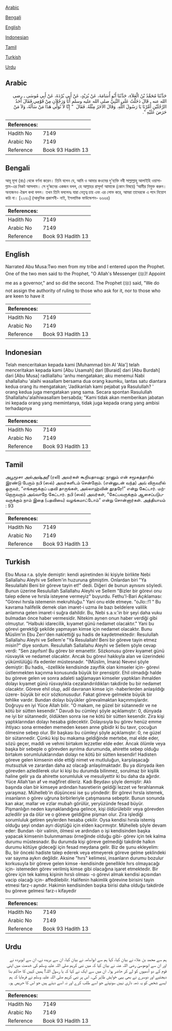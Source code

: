 [Arabic](#arabic)

[Bengali](#bengali)

[English](#english)

[Indonesian](#indonesian)

[Tamil](#tamil)

[Turkish](#turkish)

[Urdu](#urdu)

## Arabic


<div dir="rtl" lang="ar" style={{fontSize:'larger',backgroundColor:'#f8f9fa',padding:20}}>
حَدَّثَنَا مُحَمَّدُ بْنُ الْعَلاَءِ، حَدَّثَنَا أَبُو أُسَامَةَ، عَنْ بُرَيْدٍ، عَنْ أَبِي بُرْدَةَ، عَنْ أَبِي مُوسَى ـ رضى الله عنه ـ قَالَ دَخَلْتُ عَلَى النَّبِيِّ صلى الله عليه وسلم أَنَا وَرَجُلاَنِ مِنْ قَوْمِي فَقَالَ أَحَدُ الرَّجُلَيْنِ أَمِّرْنَا يَا رَسُولَ اللَّهِ‏.‏ وَقَالَ الآخَرُ مِثْلَهُ‏.‏ فَقَالَ ‏ "‏ إِنَّا لاَ نُوَلِّي هَذَا مَنْ سَأَلَهُ، وَلاَ مَنْ حَرَصَ عَلَيْهِ ‏"‏‏.‏
</div>
<div style={{backgroundColor:'#f8f9fa',padding:20, marginBottom: 10}}><table> <thead> <tr> <th>References:</th> <th></th> </tr> </thead> <tbody><tr><td>Hadith No</td><td>7149</td></tr><tr><td>Arabic No</td><td>7149</td></tr><tr><td>Reference</td><td>Book 93 Hadith 13</td></tr></tbody></table></div>

## Bengali


<div dir="ltr" lang="bn" style={{fontSize:'larger',backgroundColor:'#f8f9fa',padding:20}}>
আবূ মূসা (রাঃ) থেকে বর্ণনা করেন। তিনি বলেন যে, আমি ও আমার কওমের দু’ব্যক্তি নবী সাল্লাল্লাহু আলাইহি ওয়াসাল্লাম-এর নিকট আসলাম। সে দু’জনের একজন বলল, হে আল্লাহর রাসূল! আমাকে (কোন বিষয়ে) ‘আমীর নিযুক্ত করুন। অন্যজনও ঐরূপ কথা বলল। তখন তিনি বললেনঃ যারা নেতৃত্ব চায় এবং এর লোভ করে, আমরা তাদেরকে এ পদে নিয়োগ করি না। [২২৬১] (আধুনিক প্রকাশনী- নাই, ইসলামিক ফাউন্ডেশন- ৬৬৬৪)
</div>
<div style={{backgroundColor:'#f8f9fa',padding:20, marginBottom: 10}}><table> <thead> <tr> <th>References:</th> <th></th> </tr> </thead> <tbody><tr><td>Hadith No</td><td>7149</td></tr><tr><td>Arabic No</td><td>7149</td></tr><tr><td>Reference</td><td>Book 93 Hadith 13</td></tr></tbody></table></div>

## English


<div dir="ltr" lang="en" style={{fontSize:'larger',backgroundColor:'#f8f9fa',padding:20}}>
Narrated Abu Musa:Two men from my tribe and I entered upon the Prophet. One of the two men said to the Prophet, "O Allah's Messenger (ﷺ)! Appoint me as a governor," and so did the second. The Prophet (ﷺ) said, "We do not assign the authority of ruling to those who ask for it, nor to those who are keen to have it
</div>
<div style={{backgroundColor:'#f8f9fa',padding:20, marginBottom: 10}}><table> <thead> <tr> <th>References:</th> <th></th> </tr> </thead> <tbody><tr><td>Hadith No</td><td>7149</td></tr><tr><td>Arabic No</td><td>7149</td></tr><tr><td>Reference</td><td>Book 93 Hadith 13</td></tr></tbody></table></div>

## Indonesian


<div dir="ltr" lang="id" style={{fontSize:'larger',backgroundColor:'#f8f9fa',padding:20}}>
Telah menceritakan kepada kami [Muhammad bin Al 'Ala'] telah menceritakan kepada kami [Abu Usamah] dari [Buraid] dari [Abu Burdah] dari [Abu Musa] radliallahu 'anhu mengatakan; aku menemui Nabi shallallahu 'alaihi wasallam bersama dua orang kaumku, lantas satu diantara kedua orang itu mengatakan; 'Jadikanlah kami pejabat ya Rasulullah? ' orang kedua juga mengatakan yang sama. Secara spontan Rasulullah Shallallahu'alaihiwasallam bersabda; "Kami tidak akan memberikan jabatan ini kepada orang yang memintanya, tidak juga kepada orang yang ambisi terhadapnya
</div>
<div style={{backgroundColor:'#f8f9fa',padding:20, marginBottom: 10}}><table> <thead> <tr> <th>References:</th> <th></th> </tr> </thead> <tbody><tr><td>Hadith No</td><td>7149</td></tr><tr><td>Arabic No</td><td>7149</td></tr><tr><td>Reference</td><td>Book 93 Hadith 13</td></tr></tbody></table></div>

## Tamil


<div dir="ltr" lang="ta" style={{fontSize:'larger',backgroundColor:'#f8f9fa',padding:20}}>
அபூமூசா அல்அஷ்அரீ (ரலி) அவர்கள் கூறியதாவது: நானும் என் சமூகத்தாரில் இரண்டு பேரும் நபி (ஸல்) அவர்களிடம் சென்றோம். (என்னுடன் வந்த) அவ் விருவரில் ஒருவர், “எங்களுக்குப் பதவி தாருங்கள், அல்லாஹ்வின் தூதரே!” என்று கேட்டார். மற்றொருவரும் அவ்வாறே கேட்டார். நபி (ஸல்) அவர்கள், “கேட்பவருக்கும் ஆசைப்படுபவருக்கும் நாம் இதை (பதவியை) வழங்கமாட்டோம்” என்று சொன்னார்கள். அத்தியாயம் : 93
</div>
<div style={{backgroundColor:'#f8f9fa',padding:20, marginBottom: 10}}><table> <thead> <tr> <th>References:</th> <th></th> </tr> </thead> <tbody><tr><td>Hadith No</td><td>7149</td></tr><tr><td>Arabic No</td><td>7149</td></tr><tr><td>Reference</td><td>Book 93 Hadith 13</td></tr></tbody></table></div>

## Turkish


<div dir="ltr" lang="tr" style={{fontSize:'larger',backgroundColor:'#f8f9fa',padding:20}}>
Ebu Musa r.a. şöyle demiştir: kendi aşiretinden iki kişiyle birlikte Nebi Sallallahu Aleyhi ve Sellem'in huzuruna gitmiştim. Onlardan biri "Ya Resulallahi Beni bir göreve tayin et!" dedi. Diğeri de bunun aynısını söyledi. Bunun üzerine Resulullah Sallallahu Aleyhi ve Sellem "Bizler bir görevi onu talep edene ve hırsla isteyene vermeyiz" buyurdu. Fethu'l-Bari Açıklaması: "Görevi hırsla istemenin mekruhluğu." Yani onu elde etmeye. "oJlo::!1 " Bu kavrama halifelik demek olan imaret-i uzma ile bazı beldelere valilik anlamına gelen imaret-i suğra dahildir. Bu, Nebi s.a.v.'in bir şeyi daha vuku bulmadan önce haber vermesidir. Nitekim aynen onun haber verdiği gibi olmuştur. "Halbuki idarecilik, kıyamet günü nedamet olacaktır." Yani bu görevi gerektiği şekilde yapmayan kimse için nedamet olacaktır. Bunu Müslim'in Ebu Zerr'den naklettiği şu hadis de kaydetmektedir: Resulullah Sallallahu Aleyhi ve Sellem'e "Ya Resulallah! Beni bir göreve tayin etmez misin?" diye sordum. Resulullah Sallallahu Aleyhi ve Sellem şöyle cevap verdi: "Sen zayıfsın! Bu görev bir emanettir. Sözkonusu görev kıyamet günü rüsvaylık ve nedamet olacaktır. Ancak bu görevi hakkıyla alan ve üzerindeki yükümlülüğü ifa edenler müstesnadır. "(Müslim, İmara) Nevevi şöyle demiştir: Bu hadis, -özellikle kendisinde zayıflık olan kimseler için- görevi üstlenmekten kaçınma konusunda büyük bir prensiptir. Ehil olmadığı halde bu göreve gelen ve sonra adaleti sağlamayan kimseler yaptıkları ihmalden dolayı kıyamet günü rüsvaylıkla cezalandırıldıkları takdirde bu bir nedamet olacaktır. Göreve ehil olup, adil davranan kimse için -haberlerden anlaşıldığı üzere- büyük bir ecir sözkonusudur. Fakat göreve gelmekte büyük bir tehlike vardır. Bundan dolayı büyükler görevalmaktan kaçınmışlardır. Doğruyu en iyi Yüce Allah bilir. "O makam, ne güzel bir sütannedir ve ne kötü bir sütten kesendir." Davudı bu cümleyi şöyle açıklamıştır: 0, dünyada ne iyi bir sütannedir, öldükten sonra ise ne kötü bir sütten kesendir. Zira kişi yaptıklarından dolayı hesaba gidecektir. Dolayısıyla bu görev henüz emme ihtiyacı sona ermeden memeden kesen anne gibidir ki bu tavır, çocuğun ölmesine sebep olur. Bir başkası bu cümleyi şöyle açıklamıştır: 0, ne güzel bir sütannedir. Çünkü kişi bu makama geldiğinde mertebe, mal elde eder, sözü geçer, maddi ve vehmi birtakım lezzetler elde eder. Ancak ölümle veya başka bir sebeple o görevden ayrılma durumunda, ahirette sebep olduğu birtakım sorumluluklarından dolayı ne kötü bir sütten kesendir! Hadisten göreve gelen kimsenin elde ettiği nimet ve mutluluğun, karşılaşacağı mutsuzluk ve zarardan daha az olacağı anlaşılmaktadır. Bu ya dünyada iken görevden azledilerek olur ki kişi bu durumda bilinmez, sorulmaz bir kişilik haline gelir ya da ahirette sorumluluk ve mesuliyettir ki bu daha da ağırdır. Yüce Allah'tan af ve mağfiret dileriz. Kadı Beydavı şöyle demiştir: Aklı başında olan bir kimseye ardından hasretierin geldiği lezzet ve ferahlanmak yaraşmaz. Mühelleb'in düşüncesi ise şu yöndedir: Bir görevi hırsla istemek, insanların o görev uğruna birbirleriyle çatışmasına sebeptir. Bunun sonunda kan akar, mallar ve ırzlar mubah görülür, yeryüzünde fesad büyür. Pişmanlığın neden kaynaklandığına gelince, kişi öldürülebilir veya görevden azledilir ya da ölür ve o göreve geldiğine pişman olur. Zira işlediği sorumluluk getiren şeylerden hesaba çekilir. Oysa kendisi hırsla istemiş olduğu şeyi ondan ayrı düştüğü için elden kaçırmıştır. Mühelleb şöyle devam eder: Bundan -bir valinin, ölmesi ve ardından o işi kendisinden başka yapacak kimsenin bulunmaması örneğinde olduğu gibi- görev için tek kalma durumu müstesnadır. Bu durumda kişi göreve gelmediği takdirde halkın durumu kötüye gideceği için fesad meydana gelir. Biz de şunu ekleyelim: Bu, bir önceki hadiste talep ederek veya etmeyerek göreve gelme şeklindeki var sayıma aykırı değildir. Aksine "hırs" kelimesi, insanların durumu bozulur korkusuyla bir göreve gelen kimse -kendisinde genellikle hırs olmayacağı için- istemeden görev verilmiş kimse gibi olacağına işaret etmektedir. Bir görev için tek kalmış kişinin hırslı olması -o görevi almak kendisi açısından vacip olacağı için- affedilebilir. Halifenin hakimlik görevine birisini tayin etmesi farz-ı ayndır. Hakimin kendisinden başka birisi daha olduğu takdirde bu göreve gelmesi farz-ı kifayedir
</div>
<div style={{backgroundColor:'#f8f9fa',padding:20, marginBottom: 10}}><table> <thead> <tr> <th>References:</th> <th></th> </tr> </thead> <tbody><tr><td>Hadith No</td><td>7149</td></tr><tr><td>Arabic No</td><td>7149</td></tr><tr><td>Reference</td><td>Book 93 Hadith 13</td></tr></tbody></table></div>

## Urdu


<div dir="rtl" lang="ur" style={{fontSize:'larger',backgroundColor:'#f8f9fa',padding:20}}>
ہم سے محمد بن علاء نے بیان کیا، کہا ہم سے ابواسامہ نے بیان کیا، ان سے بریدہ نے، ان سے ابوبردہ نے اور ان سے ابوموسیٰ رضی اللہ عنہ نے بیان کیا کہ میں نبی کریم صلی اللہ علیہ وسلم کی خدمت میں اپنی قوم کے دو آدمیوں کو لے کر حاضر ہوا۔ ان میں سے ایک نے کہا کہ یا رسول اللہ! ہمیں کہیں کا حاکم بنا دیجئیے اور دوسرے نے بھی یہی خواہش ظاہر کی۔ اس پر نبی کریم صلی اللہ علیہ وسلم نے فرمایا کہ ہم ایسے شخص کو یہ ذمہ داری نہیں سونپتے جو اسے طلب کرے اور نہ اسے دیتے ہیں جو اس کا حریص ہو۔
</div>
<div style={{backgroundColor:'#f8f9fa',padding:20, marginBottom: 10}}><table> <thead> <tr> <th>References:</th> <th></th> </tr> </thead> <tbody><tr><td>Hadith No</td><td>7149</td></tr><tr><td>Arabic No</td><td>7149</td></tr><tr><td>Reference</td><td>Book 93 Hadith 13</td></tr></tbody></table></div>